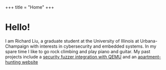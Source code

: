 +++
title = "Home"
+++

# Hello!

I am Richard Liu, a graduate student at the University of Illinois at Urbana-Champaign with interests in cybersecurity and embedded systems. In my spare time I like to go rock climbing and play piano and guitar. My past projects include a [security fuzzer integration with QEMU](http://github.com/richyliu/qemu-fuzzing) and an [apartment-hunting website](https://www.uiuc-apartments.com/)
